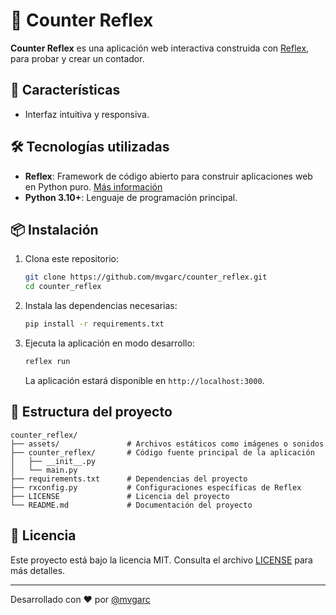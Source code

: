 
# 🧠 Counter Reflex

**Counter Reflex** es una aplicación web interactiva construida con [Reflex](https://reflex.dev/), para probar y crear un contador.

## 🚀 Características

- Interfaz intuitiva y responsiva.

## 🛠️ Tecnologías utilizadas

- **Reflex**: Framework de código abierto para construir aplicaciones web en Python puro. [Más información](https://reflex.dev/)
- **Python 3.10+**: Lenguaje de programación principal.


## 📦 Instalación

1. Clona este repositorio:

   ```bash
   git clone https://github.com/mvgarc/counter_reflex.git
   cd counter_reflex
   ```

2. Instala las dependencias necesarias:

   ```bash
   pip install -r requirements.txt
   ```

3. Ejecuta la aplicación en modo desarrollo:

   ```bash
   reflex run
   ```

   La aplicación estará disponible en `http://localhost:3000`.


## 📁 Estructura del proyecto

```
counter_reflex/
├── assets/               # Archivos estáticos como imágenes o sonidos
├── counter_reflex/       # Código fuente principal de la aplicación
│   ├── __init__.py
│   └── main.py
├── requirements.txt      # Dependencias del proyecto
├── rxconfig.py           # Configuraciones específicas de Reflex
├── LICENSE               # Licencia del proyecto
└── README.md             # Documentación del proyecto
```

## 📜 Licencia

Este proyecto está bajo la licencia MIT. Consulta el archivo [LICENSE](LICENSE) para más detalles.

---

Desarrollado con ❤️ por [@mvgarc](https://github.com/mvgarc)
